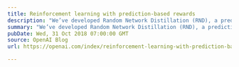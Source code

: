 ```yaml
---
title: Reinforcement learning with prediction-based rewards
description: "We’ve developed Random Network Distillation (RND), a prediction-based method for encouraging reinforcement learning agents to explore their environments through curiosity, which for the first time exceeds average human performance on Montezuma’s Revenge."
summary: "We’ve developed Random Network Distillation (RND), a prediction-based method for encouraging reinforcement learning agents to explore their environments through curiosity, which for the first time exceeds average human performance on Montezuma’s Revenge."
pubDate: Wed, 31 Oct 2018 07:00:00 GMT
source: OpenAI Blog
url: https://openai.com/index/reinforcement-learning-with-prediction-based-rewards

---
```


